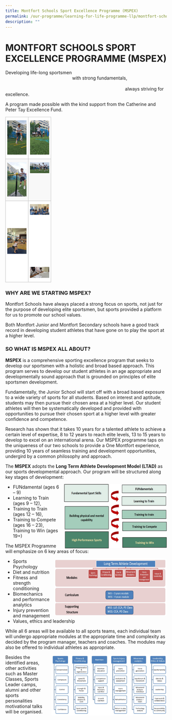 ```yaml
---
title: Montfort Schools Sport Excellence Programme (MSPEX)
permalink: /our-programme/learning-for-life-programme-llp/montfort-schools-sport-excellence-programme-mspex/
description: ""
---
```

# **MONTFORT SCHOOLS SPORT EXCELLENCE PROGRAMME (MSPEX)**

Developing life-long sportsmen  
                                                     with strong fundamentals,                                                                    
                                                                                               always striving for excellence.  
																																															 
A program made possible with the kind support from the Catherine and Peter Tay Excellence Fund.


<table style="border-collapse:collapse;border-spacing:0" class="tg"><thead><tr><th style="background-color:#FFF;border-color:#c0c0c0;border-style:solid;border-width:1px;color:#222;font-family:Arial, sans-serif;font-size:14px;font-weight:bold;overflow:hidden;padding:10px 5px;text-align:center;vertical-align:top;word-break:normal"><img src="/images/field%202.jpg" alt="field 2.jpg" width="60"></th><th style="background-color:#FFF;border-color:#c0c0c0;border-style:solid;border-width:1px;color:#222;font-family:Arial, sans-serif;font-size:14px;font-weight:bold;overflow:hidden;padding:10px 5px;text-align:center;vertical-align:top;word-break:normal"><img src="/images/field.jpg" alt="field.jpg" width="60"></th></tr></thead><tbody><tr><td style="background-color:#F8F8F8;border-color:#c0c0c0;border-style:solid;border-width:1px;color:#222;font-family:Arial, sans-serif;font-size:14px;overflow:hidden;padding:10px 5px;text-align:center;vertical-align:top;word-break:normal"><img src="/images/softball.jpg" alt="softball.jpg" width="60"></td><td style="background-color:#F8F8F8;border-color:#c0c0c0;border-style:solid;border-width:1px;color:#222;font-family:Arial, sans-serif;font-size:14px;overflow:hidden;padding:10px 5px;text-align:center;vertical-align:top;word-break:normal"><img src="/images/football.jpg" alt="football.jpg" width="60"></td></tr><tr><td style="background-color:#FFF;border-color:#c0c0c0;border-style:solid;border-width:1px;color:#222;font-family:Arial, sans-serif;font-size:14px;overflow:hidden;padding:10px 5px;text-align:center;vertical-align:middle;word-break:normal"><span style="color:#222;background-color:#FFF"> </span><img src="/images/gym.jpg" alt="gym.jpg" width="60"></td><td style="background-color:#FFF;border-color:#c0c0c0;border-style:solid;border-width:1px;color:#222;font-family:Arial, sans-serif;font-size:14px;overflow:hidden;padding:10px 5px;text-align:center;vertical-align:middle;word-break:normal"><span style="color:#222;background-color:#FFF"> </span><img src="/images/MJS_fitness.jpg" alt="MJS_fitness.jpg" width="60"><br><br><br><br><br><br><br><br><br><br><br><img src="/images/MJS%20mental%20concentration.jpg" alt="MJS mental concentration.jpg" width="60"></td></tr></tbody></table>


### WHY ARE WE STARTING MSPEX?

Montfort Schools have always placed a strong focus on sports, not just for the purpose of developing elite sportsmen, but sports provided a platform for us to promote our school values.  
  
Both Montfort Junior and Montfort Secondary schools have a good track record in developing student athletes that have gone on to play the sport at a higher level.  

### SO WHAT IS MSPEX ALL ABOUT?

**MSPEX** is a comprehensive sporting excellence program that seeks to develop our sportsmen with a holistic and broad based approach. This program serves to develop our student athletes in an age appropriate and developmentally sound approach that is grounded on principles of elite sportsmen development.  
  
Fundamentally, the Junior School will start off with a broad based exposure to a wide variety of sports for all students. Based on interest and aptitude, students may then pursue their chosen area at a higher level. Our student athletes will then be systematically developed and provided with opportunities to pursue their chosen sport at a higher level with greater confidence and competence.    
  
Research has shown that it takes 10 years for a talented athlete to achieve a certain level of expertise, 8 to 12 years to reach elite levels, 13 to 15 years to develop to excel on an international arena. Our MSPEX programme taps on the uniqueness of our two schools to provide a One Montfort experience, providing 10 years of seamless training and development opportunities, undergird by a common philosophy and approach.

The **MSPEX** adopts the **Long Term Athlete Development Model (LTAD)** as our sports developmental approach. Our program will be structured along key stages of development: 

<img src="/images/MSPEX%20Chart_3.jpg" style="width:320px;height:200px;margin-left:15px;" align = "right">

*   FUNdamental (ages 6 – 9)
*   Learning to Train (ages 9 – 12),
*   Training to Train (ages 12 – 16),
*   Training to Compete (ages 16 – 23), Training to Win (ages 19+)

The MSPEX Programme will emphasize on 6 key areas of focus:  

<img src="/images/MSPEX%20Chart_1.jpg" style="width:350px;height:180px;margin-left:15px;" align = "right">

*   Sports Psychology
*   Diet and nutrition
*   Fitness and strength conditioning
*   Biomechanics and performance analytics
*   Injury prevention and management
*   Values, ethics and leadership

While all 6 areas will be available to all sports teams, each individual team will undergo appropriate modules at the appropriate time and complexity as decided by the program manager, teachers and coaches. The modules may also be offered to individual athletes as appropriate.  

<img src="/images/MSPEX%20Chart_2.jpg" style="width:360px;height:190px;margin-left:15px;" align = "right">
  
Besides the identified areas, other activities such as Master Classes, Sports Leader camps, alumni and other sports personalities motivational talks will be organised.